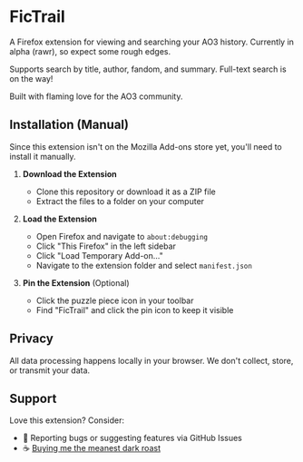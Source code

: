 # FicTrail

A Firefox extension for viewing and searching your AO3 history. Currently in alpha (rawr), so expect some rough edges.

Supports search by title, author, fandom, and summary. Full-text search is on the way!

Built with flaming love for the AO3 community.

## Installation (Manual)

Since this extension isn't on the Mozilla Add-ons store yet, you'll need to install it manually.

1. **Download the Extension**
   - Clone this repository or download it as a ZIP file
   - Extract the files to a folder on your computer

2. **Load the Extension**
   - Open Firefox and navigate to `about:debugging`
   - Click "This Firefox" in the left sidebar
   - Click "Load Temporary Add-on..."
   - Navigate to the extension folder and select `manifest.json`

3. **Pin the Extension** (Optional)
   - Click the puzzle piece icon in your toolbar
   - Find "FicTrail" and click the pin icon to keep it visible

## Privacy

All data processing happens locally in your browser. We don't collect, store, or transmit your data.

## Support

Love this extension? Consider:
- 🐛 Reporting bugs or suggesting features via GitHub Issues
- ☕ [Buying me the meanest dark roast](https://ko-fi.com/serpentineegg)